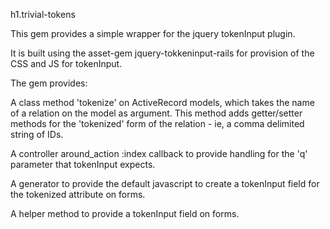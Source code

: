 h1.trivial-tokens

This gem provides a simple wrapper for the jquery tokenInput plugin. 

It is built using the asset-gem jquery-tokkeninput-rails for provision of the CSS and JS for tokenInput. 

The gem provides:

A class method 'tokenize' on ActiveRecord models, which takes the name of a relation on the model as argument. This method adds getter/setter methods for the 'tokenized' form of the relation - ie, a comma delimited string of IDs.

A controller around_action :index callback to provide handling for the 'q' parameter that tokenInput expects.

A generator to provide the default javascript to create a tokenInput field for the tokenized attribute on forms.

A helper method to provide a tokenInput field on forms.
